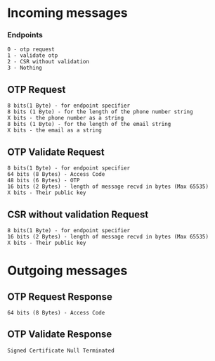 # Incoming messages
### Endpoints
    0 - otp request
    1 - validate otp
    2 - CSR without validation
    3 - Nothing

## OTP Request
    8 bits(1 Byte) - for endpoint specifier
    8 bits (1 Byte) - for the length of the phone number string
    X bits - the phone number as a string
    8 bits (1 Byte) - for the length of the email string
    X bits - the email as a string

## OTP Validate Request
    8 bits(1 Byte) - for endpoint specifier
    64 bits (8 Bytes) - Access Code
    48 bits (6 Bytes) - OTP
    16 bits (2 Bytes) - length of message recvd in bytes (Max 65535)
    X bits - Their public key

## CSR without validation Request
    8 bits(1 Byte) - for endpoint specifier
    16 bits (2 Bytes) - length of message recvd in bytes (Max 65535)
    X bits - Their public key

# Outgoing messages
## OTP Request Response
    64 bits (8 Bytes) - Access Code

## OTP Validate Response
    Signed Certificate Null Terminated

